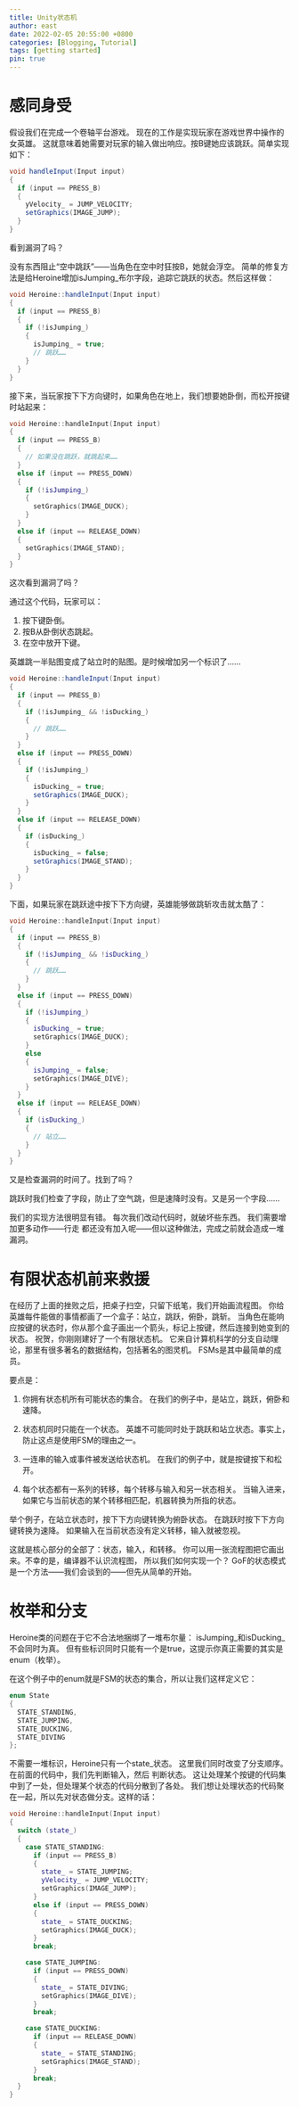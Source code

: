 ```yaml
---
title: Unity状态机
author: east
date: 2022-02-05 20:55:00 +0800
categories: [Blogging, Tutorial]
tags: [getting started]
pin: true
---
```


# 感同身受

假设我们在完成一个卷轴平台游戏。 现在的工作是实现玩家在游戏世界中操作的女英雄。 这就意味着她需要对玩家的输入做出响应。按B键她应该跳跃。简单实现如下：
```c#
void handleInput(Input input)
{
  if (input == PRESS_B)
  {
    yVelocity_ = JUMP_VELOCITY;
    setGraphics(IMAGE_JUMP);
  }
}
```
看到漏洞了吗？

没有东西阻止“空中跳跃”——当角色在空中时狂按B，她就会浮空。 简单的修复方法是给Heroine增加isJumping_布尔字段，追踪它跳跃的状态。然后这样做：
```c#
void Heroine::handleInput(Input input)
{
  if (input == PRESS_B)
  {
    if (!isJumping_)
    {
      isJumping_ = true;
      // 跳跃……
    }
  }
}
```

接下来，当玩家按下下方向键时，如果角色在地上，我们想要她卧倒，而松开按键时站起来：
```c++
void Heroine::handleInput(Input input)
{
  if (input == PRESS_B)
  {
    // 如果没在跳跃，就跳起来……
  }
  else if (input == PRESS_DOWN)
  {
    if (!isJumping_)
    {
      setGraphics(IMAGE_DUCK);
    }
  }
  else if (input == RELEASE_DOWN)
  {
    setGraphics(IMAGE_STAND);
  }
}
```

这次看到漏洞了吗？

通过这个代码，玩家可以：
1. 按下键卧倒。
2. 按B从卧倒状态跳起。
3. 在空中放开下键。
  
英雄跳一半贴图变成了站立时的贴图。是时候增加另一个标识了……
```c#
void Heroine::handleInput(Input input)
{
  if (input == PRESS_B)
  {
    if (!isJumping_ && !isDucking_)
    {
      // 跳跃……
    }
  }
  else if (input == PRESS_DOWN)
  {
    if (!isJumping_)
    {
      isDucking_ = true;
      setGraphics(IMAGE_DUCK);
    }
  }
  else if (input == RELEASE_DOWN)
  {
    if (isDucking_)
    {
      isDucking_ = false;
      setGraphics(IMAGE_STAND);
    }
  }
}
```
下面，如果玩家在跳跃途中按下下方向键，英雄能够做跳斩攻击就太酷了：
```c++
void Heroine::handleInput(Input input)
{
  if (input == PRESS_B)
  {
    if (!isJumping_ && !isDucking_)
    {
      // 跳跃……
    }
  }
  else if (input == PRESS_DOWN)
  {
    if (!isJumping_)
    {
      isDucking_ = true;
      setGraphics(IMAGE_DUCK);
    }
    else
    {
      isJumping_ = false;
      setGraphics(IMAGE_DIVE);
    }
  }
  else if (input == RELEASE_DOWN)
  {
    if (isDucking_)
    {
      // 站立……
    }
  }
}
```
又是检查漏洞的时间了。找到了吗？

跳跃时我们检查了字段，防止了空气跳，但是速降时没有。又是另一个字段……

我们的实现方法很明显有错。 每次我们改动代码时，就破坏些东西。 我们需要增加更多动作——行走 都还没有加入呢——但以这种做法，完成之前就会造成一堆漏洞。

# 有限状态机前来救援
在经历了上面的挫败之后，把桌子扫空，只留下纸笔，我们开始画流程图。 你给英雄每件能做的事情都画了一个盒子：站立，跳跃，俯卧，跳斩。 当角色在能响应按键的状态时，你从那个盒子画出一个箭头，标记上按键，然后连接到她变到的状态。
祝贺，你刚刚建好了一个有限状态机。 它来自计算机科学的分支自动理论，那里有很多著名的数据结构，包括著名的图灵机。 FSMs是其中最简单的成员。

要点是：

1. 你拥有状态机所有可能状态的集合。 在我们的例子中，是站立，跳跃，俯卧和速降。
  
2. 状态机同时只能在一个状态。 英雄不可能同时处于跳跃和站立状态。事实上，防止这点是使用FSM的理由之一。

3. 一连串的输入或事件被发送给状态机。 在我们的例子中，就是按键按下和松开。

4. 每个状态都有一系列的转移，每个转移与输入和另一状态相关。 当输入进来，如果它与当前状态的某个转移相匹配，机器转换为所指的状态。

举个例子，在站立状态时，按下下方向键转换为俯卧状态。 在跳跃时按下下方向键转换为速降。 如果输入在当前状态没有定义转移，输入就被忽视。

这就是核心部分的全部了：状态，输入，和转移。 你可以用一张流程图把它画出来。不幸的是，编译器不认识流程图， 所以我们如何实现一个？ GoF的状态模式是一个方法——我们会谈到的——但先从简单的开始。

# 枚举和分支
Heroine类的问题在于它不合法地捆绑了一堆布尔量： isJumping_和isDucking_不会同时为真。 但有些标识同时只能有一个是true，这提示你真正需要的其实是enum（枚举）。

在这个例子中的enum就是FSM的状态的集合，所以让我们这样定义它：
```c++
enum State
{
  STATE_STANDING,
  STATE_JUMPING,
  STATE_DUCKING,
  STATE_DIVING
};
```
不需要一堆标识，Heroine只有一个state_状态。 这里我们同时改变了分支顺序。在前面的代码中，我们先判断输入，然后 判断状态。 这让处理某个按键的代码集中到了一处，但处理某个状态的代码分散到了各处。 我们想让处理状态的代码聚在一起，所以先对状态做分支。这样的话：

```c++
void Heroine::handleInput(Input input)
{
  switch (state_)
  {
    case STATE_STANDING:
      if (input == PRESS_B)
      {
        state_ = STATE_JUMPING;
        yVelocity_ = JUMP_VELOCITY;
        setGraphics(IMAGE_JUMP);
      }
      else if (input == PRESS_DOWN)
      {
        state_ = STATE_DUCKING;
        setGraphics(IMAGE_DUCK);
      }
      break;

    case STATE_JUMPING:
      if (input == PRESS_DOWN)
      {
        state_ = STATE_DIVING;
        setGraphics(IMAGE_DIVE);
      }
      break;

    case STATE_DUCKING:
      if (input == RELEASE_DOWN)
      {
        state_ = STATE_STANDING;
        setGraphics(IMAGE_STAND);
      }
      break;
  }
}
```